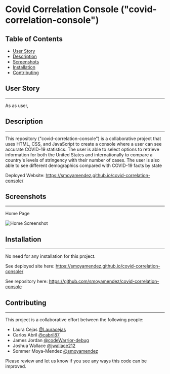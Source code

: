 # Covid Correlation Console ("covid-correlation-console")

## Table of Contents

* [User Story](#user-story)
* [Description](#description)
* [Screenshots](#screenshots)
* [Installation](#installation)
* [Contributing](#contributing)

## User Story
---
As as user, 

## Description
---
This repository ("covid-correlation-console") is a collaborative project that uses HTML, CSS, and JavaScript to create a console where a user can see accurate COVID-19 statistics. The user is able to select options to retrieve information for both the United States and internationally to compare a country's levels of stringency with their number of cases. The user is also able to see different demographics compared with COVID-19 facts by state


Deployed Website: https://smoyamendez.github.io/covid-correlation-console/

## Screenshots
---
Home Page

![Home Screenshot](#)

## Installation
---
No need for any installation for this project.

See deployed site here: https://smoyamendez.github.io/covid-correlation-console/

See repository here: https://github.com/smoyamendez/covid-correlation-console

## Contributing
---
This project is a collaborative effort between the following people:
* Laura Cejas [@Lauracejas](https://github.com/Lauracejas)
* Carlos Abril [@cabril87](https://github.com/cabril87git)
* James Jordan [@codeWarrior-debug](https://github.com/codeWarrior-debug)
* Joshua Wallace [@jwallace212](https://github.com/jwallace212)
* Sommer Moya-Mendez [@smoyamendez](https://github.com/smoyamendez)

Please review and let us know if you see any ways this code can be improved.



